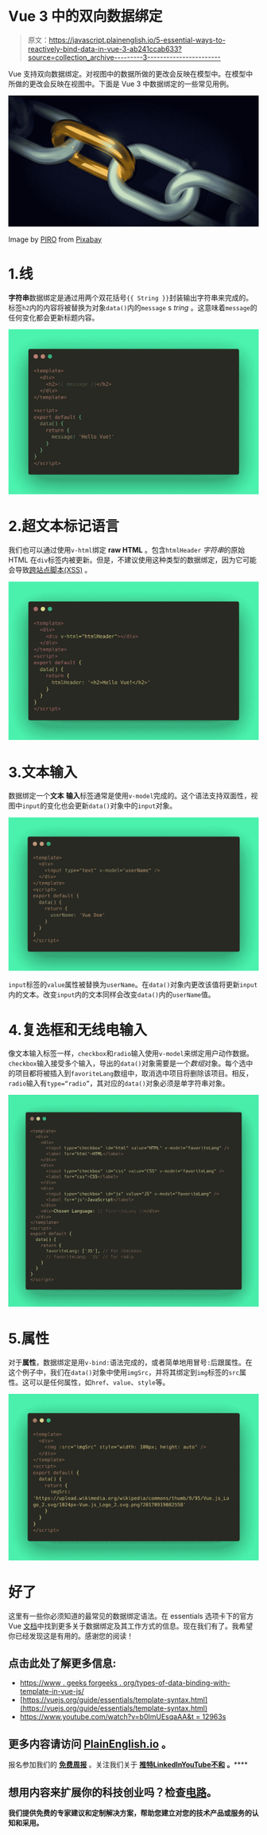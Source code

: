# Vue 3 中的双向数据绑定

> 原文：<https://javascript.plainenglish.io/5-essential-ways-to-reactively-bind-data-in-vue-3-ab241ccab633?source=collection_archive---------3----------------------->

Vue 支持双向数据绑定。对视图中的数据所做的更改会反映在模型中。在模型中所做的更改会反映在视图中。下面是 Vue 3 中数据绑定的一些常见用例。

![](img/ea0a88235efde039c5d3cb762b5253ca.png)

Image by [PIRO](https://pixabay.com/users/piro4d-2707530/?utm_source=link-attribution&utm_medium=referral&utm_campaign=image&utm_content=2364830) from [Pixabay](https://pixabay.com//?utm_source=link-attribution&utm_medium=referral&utm_campaign=image&utm_content=2364830)

# 1.线

**字符串**数据绑定是通过用两个双花括号`{{ String }}`封装输出字符串来完成的。标签`h2`内的内容将被替换为对象`data()`内的`message` s *tring* 。这意味着`message`的任何变化都会更新标题内容。

![](img/a9f0ce34802b3a95daa42b925d506170.png)

# 2.超文本标记语言

我们也可以通过使用`v-html`绑定 **raw HTML** 。包含`htmlHeader` *字符串*的原始 HTML 在`div`标签内被更新。但是，不建议使用这种类型的数据绑定，因为它可能会导致[跨站点脚本(XSS)](https://en.wikipedia.org/wiki/Cross-site_scripting) 。

![](img/824a46b2a83a0dc81d465969aa63760d.png)

# 3.文本输入

数据绑定一个**文本** **输入**标签通常是使用`v-model`完成的。这个语法支持双面性，视图中`input`的变化也会更新`data()`对象中的`input`对象。

![](img/cce83e6f6e32f02b5726d1db3da823c4.png)

`input`标签的`value`属性被替换为`userName`。在`data()`对象内更改该值将更新`input`内的文本。改变`input`内的文本同样会改变`data()`内的`userName`值。

# 4.复选框和无线电输入

像文本输入标签一样，`checkbox`和`radio`输入使用`v-model`来绑定用户动作数据。`checkbox`输入接受多个输入，导出的`data()`对象需要是一个*数组*对象。每个选中的项目都将被插入到`favoriteLang`数组中，取消选中项目将删除该项目。相反，`radio`输入有`type=“radio”`，其对应的`data()`对象必须是单字符串对象。

![](img/ab87dee5eedda3c2340f62053456f433.png)

# 5.属性

对于**属性**，数据绑定是用`v-bind:`语法完成的，或者简单地用冒号`:`后跟属性。在这个例子中，我们在`data()`对象中使用`imgSrc`，并将其绑定到`img`标签的`src`属性。这可以是任何属性，如`href`、`value`、`style`等。

![](img/468a132352ed337706e89fd4f5a61243.png)

# 好了

这里有一些你必须知道的最常见的数据绑定语法。在 essentials 选项卡下的官方 Vue [文档](https://vuejs.org/guide/essentials/template-syntax.html)中找到更多关于数据绑定及其工作方式的信息。现在我们有了。我希望你已经发现这是有用的。感谢您的阅读！

## 点击此处了解更多信息:

*   [https://www . geeks forgeeks . org/types-of-data-binding-with-template-in-vue-js/](https://www.geeksforgeeks.org/types-of-data-binding-with-template-in-vue-js/)
*   [https://vuejs.org/guide/essentials/template-syntax.html](https://vuejs.org/guide/essentials/template-syntax.html)
*   [https://www.youtube.com/watch?v=b0ImUEsqaAA&t = 12963s](https://www.youtube.com/watch?v=b0ImUEsqaAA&t=12963s)

## 更多内容请访问 [PlainEnglish.io](https://plainenglish.io/) 。

报名参加我们的 [**免费周报**](http://newsletter.plainenglish.io/) 。关注我们关于 [**推特**](https://twitter.com/inPlainEngHQ)[**LinkedIn**](https://www.linkedin.com/company/inplainenglish/)**[**YouTube**](https://www.youtube.com/channel/UCtipWUghju290NWcn8jhyAw)**[**不和**](https://discord.gg/GtDtUAvyhW) **。******

## ****想用内容来扩展你的科技创业吗？检查[电路](https://circuit.ooo/?utm=publication-post-cta)。****

****我们提供免费的专家建议和定制解决方案，帮助您建立对您的技术产品或服务的认知和采用。****